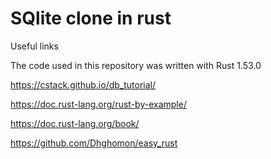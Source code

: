 # SQlite clone in rust

Useful links

The code used in this repository was written with Rust 1.53.0

https://cstack.github.io/db_tutorial/

https://doc.rust-lang.org/rust-by-example/

https://doc.rust-lang.org/book/

https://github.com/Dhghomon/easy_rust
